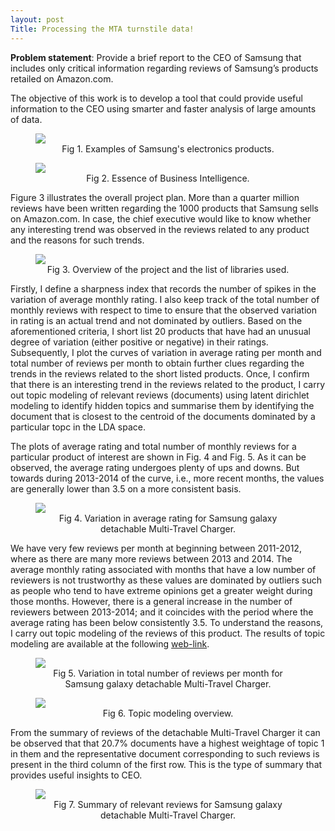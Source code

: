 ```yaml
---
layout: post
Title: Processing the MTA turnstile data!
---
```

<style>
   img {
       display: block;
       margin: auto;
   }
</style>

**Problem statement**: Provide a brief report to the CEO of Samsung that includes only critical information regarding reviews of Samsung’s products retailed on Amazon.com.



The objective of this work is to develop a tool that could provide useful information to the CEO using smarter and faster analysis of large amounts of data.

<figure>
  <img src="{{ site.baseurl }}/images/Slide1.png">
  <figcaption style="text-align:center;">Fig 1. Examples of Samsung's electronics products.</figcaption>
</figure>

<figure>
  <img src="{{ site.baseurl }}/images/Slide2.png">
  <figcaption style="text-align:center;">Fig 2. Essence of Business Intelligence.</figcaption>
</figure> 

Figure 3 illustrates the overall project plan. More than a quarter million reviews have been written regarding the 1000 products that Samsung sells on Amazon.com. In case, the chief executive would like to know whether any interesting trend was observed in the reviews related to any product and the reasons for such trends. 

<figure>
  <img src="{{ site.baseurl }}/images/Slide3.png">
  <figcaption style="text-align:center;">Fig 3. Overview of the project and the list of libraries used.</figcaption>
</figure> 


Firstly, I define a sharpness index that records the number of spikes in the variation of average monthly rating. I also keep track of the total number of monthly reviews with respect to time to ensure that the observed variation in rating is an actual trend and not dominated by outliers. Based on the aforementioned criteria, I short list 20 products that have had an unusual degree of variation (either positive or negative) in their ratings. Subsequently, I plot the curves of variation in average rating per month and total number of reviews per month to obtain further clues regarding the trends in the reviews related to the short listed products. Once, I confirm that there is an interesting trend in the reviews related to the product, I carry out topic modeling of relevant reviews
(documents) using latent dirichlet modeling to identify hidden topics and summarise them by identifying the document that is closest to the centroid of the documents dominated by a particular topc in the LDA space. 

The plots of average rating and total number of monthly reviews for a particular product of interest are shown in Fig. 4 and Fig. 5. As it can be observed, the average rating undergoes plenty of ups and downs. But towards during 2013-2014 of the curve, i.e., more recent months, the values are generally lower than 3.5 on a more consistent basis. 

<figure>
  <img src="{{ site.baseurl }}/images/Slide4.png">
  <figcaption style="text-align:center;">Fig 4. Variation in average rating for Samsung galaxy detachable Multi-Travel Charger.</figcaption>
</figure> 

We have very few reviews per month at beginning between 2011-2012, where as there are many more reviews between 2013 and 2014. The average monthly rating associated with months that have a low number of reviewers is not trustworthy as these values are dominated by outliers such as people who tend to have extreme opinions get a greater weight during those months. However, there is a general increase in the number of reviewers between 2013-2014; and it coincides with the period where the average rating has been below consistently 3.5. To understand the reasons, I carry out topic modeling of the reviews of this product. The results of topic modeling
are available at the following [web-link](http://revanth83.github.io/images/pyldavis_koj_final_tp_1_5.html#topic=4&lambda=0.4&term=).

<figure>
  <img src="{{ site.baseurl }}/images/Slide5.png">
  <figcaption style="text-align:center;">Fig 5. Variation in total number of reviews per month for Samsung galaxy detachable Multi-Travel Charger.</figcaption>
</figure>


<figure>
  <img src="{{ site.baseurl }}/images/Slide6.png">
  <figcaption style="text-align:center;">Fig 6. Topic modeling overview.</figcaption>
</figure> 

From the summary of reviews of the detachable Multi-Travel Charger it can be observed that that 20.7% documents have a highest weightage of topic 1 in them and the representative document corresponding to such reviews is present in the third column of the first row. This is the type of summary that provides useful insights to CEO.  

<figure>
  <img src="{{ site.baseurl }}/images/Slide7.png">
  <figcaption style="text-align:center;">Fig 7. Summary of relevant reviews for 
  Samsung galaxy detachable Multi-Travel Charger.</figcaption>
</figure> 
